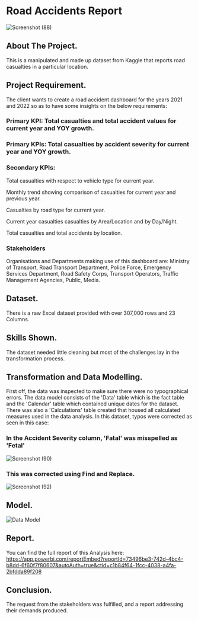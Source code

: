  # Road Accidents Report
 ![Screenshot (88)](https://github.com/Ikumoluyi-Taiwo/Excel-Projects/assets/139241043/79d0162c-abc0-4b8b-bd35-7531daf3103f)

## About The Project.
This is a manipulated and made up dataset from Kaggle that reports road casualties in a particular location.

## Project Requirement.
The client wants to create a road accident dashboard for the years 2021 and 2022 so as to have some insights on the below requirements:
### Primary KPI: Total casualties and total accident values for current year and YOY growth.

### Primary KPIs: Total casualties by accident severity for current year and YOY growth.

### Secondary KPIs:
  Total casualties with respect to vehicle type for current year.
  
  Monthly trend showing comparison of casualties for current year and previous year.
  
  Casualties by road type for current year.
  
  Current year casualties casualties by Area/Location and by Day/Night.

  Total casualties and total accidents by location.

### Stakeholders 
  Organisations and Departments making use of this dashboard are:
  Ministry of Transport, Road Transport Department, Police Force, Emergency Services Department, Road Safety Corps, Transport Operators, Traffic Management Agencies,     Public, Media.
  
## Dataset. 
There is a raw Excel dataset provided with over 307,000 rows and 23 Columns.

## Skills Shown.
The dataset needed little cleaning but most of the challenges lay in the transformation process.

## Transformation and Data Modelling.
First off, the data was inspected to make sure there were no typographical errors. The data model consists of the 'Data' table which is the fact table and the 'Calendar' table which contained unique dates for the dataset. There was also a 'Calculations' table created that housed all calculated measures used in the data analysis.
In this dataset, typos were corrected as seen in this case: 
### In the Accident Severity column, 'Fatal' was misspelled as 'Fetal'
![Screenshot (90)](https://github.com/Ikumoluyi-Taiwo/Excel-Projects/assets/139241043/d98fc022-c69d-48c4-bb96-4805a3d303c5)

### This was corrected using Find and Replace.
![Screenshot (92)](https://github.com/Ikumoluyi-Taiwo/Excel-Projects/assets/139241043/738106d5-611c-4192-a1ba-4048e02026ee)

## Model.
![Data Model](https://github.com/Ikumoluyi-Taiwo/Excel-Projects/assets/139241043/3a0eabe2-9917-488e-b15d-70361e54ee37)



## Report.
You can find the full report of this Analysis here: https://app.powerbi.com/reportEmbed?reportId=73496be3-742d-4bc4-b8dd-6f60f7f80607&autoAuth=true&ctid=c1b84f64-1fcc-4038-a4fa-2bfdda89f208

## Conclusion.
The request from the stakeholders was fulfilled, and a report addressing their demands produced. 
